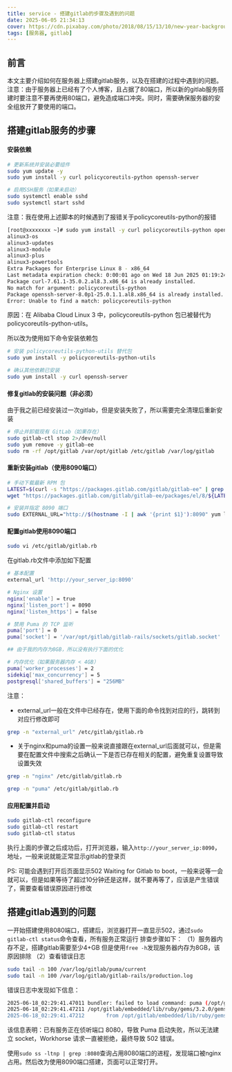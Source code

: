 ```yaml
---
title: service - 搭建gitlab的步骤及遇到的问题
date: 2025-06-05 21:34:13
cover: https://cdn.pixabay.com/photo/2018/08/15/13/10/new-year-background-3608029_640.jpg
tags: [服务器, gitlab]
---
```


## 前言

本文主要介绍如何在服务器上搭建gitlab服务，以及在搭建的过程中遇到的问题。注意：由于服务器上已经有了个人博客，且占据了80端口，所以新的gitlab服务搭建时要注意不要再使用80端口，避免造成端口冲突。同时，需要确保服务器的安全组放开了要使用的端口。

## 搭建gitlab服务的步骤

#### 安装依赖

```bash
# 更新系统并安装必要组件
sudo yum update -y
sudo yum install -y curl policycoreutils-python openssh-server

# 启用SSH服务（如果未启动）
sudo systemctl enable sshd
sudo systemctl start sshd
```

注意：我在使用上述脚本的时候遇到了报错关于policycoreutils-python的报错
```bash
[root@xxxxxxxx ~]# sudo yum install -y curl policycoreutils-python openssh-server
alinux3-os                                                                                                    11 MB/s | 5.5 MB     00:00    
alinux3-updates                                                                                               80 MB/s |  33 MB     00:00    
alinux3-module                                                                                               5.8 MB/s | 605 kB     00:00    
alinux3-plus                                                                                                  81 MB/s |  31 MB     00:00    
alinux3-powertools                                                                                            21 MB/s | 1.6 MB     00:00    
Extra Packages for Enterprise Linux 8 - x86_64                                                               215 kB/s |  14 MB     01:07    
Last metadata expiration check: 0:00:01 ago on Wed 18 Jun 2025 01:19:24 PM CST.
Package curl-7.61.1-35.0.2.al8.3.x86_64 is already installed.
No match for argument: policycoreutils-python
Package openssh-server-8.0p1-25.0.1.1.al8.x86_64 is already installed.
Error: Unable to find a match: policycoreutils-python
```
原因：在 Alibaba Cloud Linux 3 中，policycoreutils-python 包已被替代为 policycoreutils-python-utils。

所以改为使用如下命令安装依赖包
```bash
# 安装 policycoreutils-python-utils 替代包
sudo yum install -y policycoreutils-python-utils

# 确认其他依赖已安装
sudo yum install -y curl openssh-server
```

#### 修复gitlab的安装问题（非必须）
由于我之前已经安装过一次gitlab，但是安装失败了，所以需要完全清理后重新安装

```bash
# 停止并卸载现有 GitLab（如果存在）
sudo gitlab-ctl stop 2>/dev/null
sudo yum remove -y gitlab-ee
sudo rm -rf /opt/gitlab /var/opt/gitlab /etc/gitlab /var/log/gitlab
```

#### 重新安装gitlab（使用8090端口）

```bash
# 手动下载最新 RPM 包
LATEST=$(curl -s "https://packages.gitlab.com/gitlab/gitlab-ee" | grep -oP 'gitlab-ee-\d+\.\d+\.\d+[^"]*\.el8\.x86_64\.rpm' | sort -V | tail -1)
wget "https://packages.gitlab.com/gitlab/gitlab-ee/packages/el/8/${LATEST}/download.rpm" -O gitlab-ee.rpm

# 安装并指定 8090 端口
sudo EXTERNAL_URL="http://$(hostname -I | awk '{print $1}'):8090" yum localinstall -y gitlab-ee.rpm
```

#### 配置gitlab使用8090端口

```bash
sudo vi /etc/gitlab/gitlab.rb
```

在gitlab.rb文件中添加如下配置
```bash
# 基本配置
external_url 'http://your_server_ip:8090'

# Nginx 设置
nginx['enable'] = true
nginx['listen_port'] = 8090
nginx['listen_https'] = false

# 禁用 Puma 的 TCP 监听
puma['port'] = 0
puma['socket'] = '/var/opt/gitlab/gitlab-rails/sockets/gitlab.socket'

## 由于我的内存为8GB，所以没有执行下面的优化

# 内存优化（如果服务器内存 < 4GB）
puma['worker_processes'] = 2
sidekiq['max_concurrency'] = 5
postgresql['shared_buffers'] = "256MB"
```

注意：
- external_url一般在文件中已经存在，使用下面的命令找到对应的行，跳转到对应行修改即可
```bash
grep -n "external_url" /etc/gitlab/gitlab.rb
```
- 关于nginx和puma的设置一般来说直接跟在external_url后面就可以，但是需要在配置文件中搜索之后确认一下是否已存在相关的配置，避免重复设置导致设置失效
```bash
grep -n "nginx" /etc/gitlab/gitlab.rb

grep -n "puma" /etc/gitlab/gitlab.rb
```

#### 应用配置并启动

```bash
sudo gitlab-ctl reconfigure
sudo gitlab-ctl restart
sudo gitlab-ctl status
```

执行上面的步骤之后成功后，打开浏览器，输入`http://your_server_ip:8090`，地址，一般来说就能正常显示gitlab的登录页

PS: 可能会遇到打开后页面显示502 Waiting for Gitlab to boot，一般来说等一会就可以，但是如果等待了超过10分钟还是这样，就不要再等了，应该是产生错误了，需要查看错误原因进行修改

## 搭建gitlab遇到的问题

一开始搭建使用8080端口，搭建后，浏览器打开一直显示502，通过`sudo gitlab-ctl status`命令查看，所有服务正常运行
排查步骤如下：
（1）服务器内存不足，搭建gitlab需要至少4+GB
但是使用`free -h`发现服务器内存为8GB，该原因排除
（2）查看错误日志
```bash
sudo tail -n 100 /var/log/gitlab/puma/current
sudo tail -n 100 /var/log/gitlab/gitlab-rails/production.log
```
错误日志中发现如下信息：
```bash
2025-06-18_02:29:41.47011 bundler: failed to load command: puma (/opt/gitlab/embedded/bin/puma)
2025-06-18_02:29:41.47211 /opt/gitlab/embedded/lib/ruby/gems/3.2.0/gems/puma-6.5.0/lib/puma/binder.rb:335:in initialize': Address already in use - bind(2) for "127.0.0.1" port 8080 (Errno::EADDRINUSE)
2025-06-18_02:29:41.47212       from /opt/gitlab/embedded/lib/ruby/gems/3.2.0/gems/puma-6.5.0/lib/puma/binder.rb:335:in new'
```
该信息表明：已有服务正在侦听端口 8080，导致 Puma 启动失败，所以无法建立 socket，Workhorse 请求一直被拒绝，最终导致 502 错误。

使用`sudo ss -ltnp | grep :8080`查询占用8080端口的进程，发现端口被nginx占用。然后改为使用8090端口搭建，页面可以正常打开。
